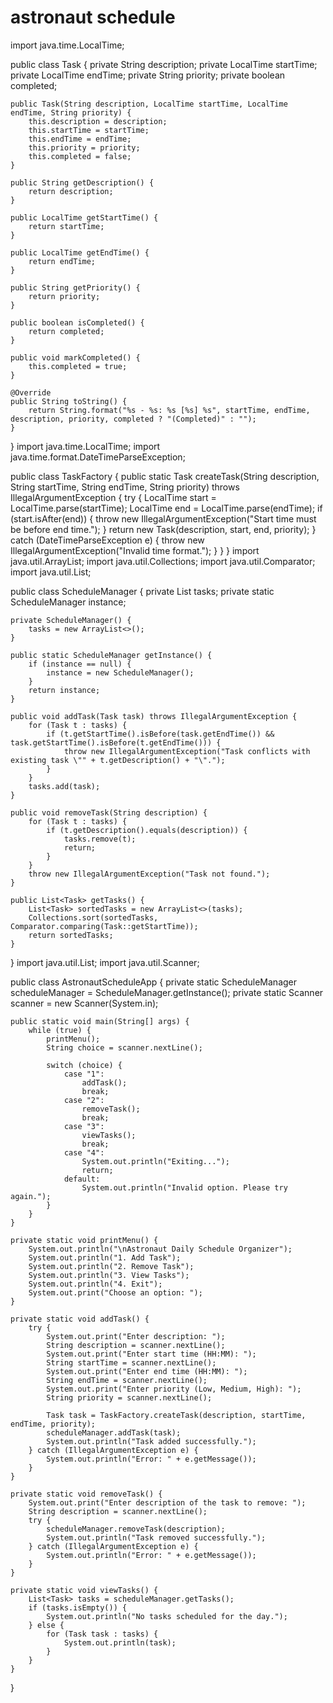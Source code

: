 # astronaut schedule
import java.time.LocalTime;

public class Task {
    private String description;
    private LocalTime startTime;
    private LocalTime endTime;
    private String priority;
    private boolean completed;

    public Task(String description, LocalTime startTime, LocalTime endTime, String priority) {
        this.description = description;
        this.startTime = startTime;
        this.endTime = endTime;
        this.priority = priority;
        this.completed = false;
    }

    public String getDescription() {
        return description;
    }

    public LocalTime getStartTime() {
        return startTime;
    }

    public LocalTime getEndTime() {
        return endTime;
    }

    public String getPriority() {
        return priority;
    }

    public boolean isCompleted() {
        return completed;
    }

    public void markCompleted() {
        this.completed = true;
    }

    @Override
    public String toString() {
        return String.format("%s - %s: %s [%s] %s", startTime, endTime, description, priority, completed ? "(Completed)" : "");
    }
}
import java.time.LocalTime;
import java.time.format.DateTimeParseException;

public class TaskFactory {
    public static Task createTask(String description, String startTime, String endTime, String priority) throws IllegalArgumentException {
        try {
            LocalTime start = LocalTime.parse(startTime);
            LocalTime end = LocalTime.parse(endTime);
            if (start.isAfter(end)) {
                throw new IllegalArgumentException("Start time must be before end time.");
            }
            return new Task(description, start, end, priority);
        } catch (DateTimeParseException e) {
            throw new IllegalArgumentException("Invalid time format.");
        }
    }
}
import java.util.ArrayList;
import java.util.Collections;
import java.util.Comparator;
import java.util.List;

public class ScheduleManager {
    private List<Task> tasks;
    private static ScheduleManager instance;

    private ScheduleManager() {
        tasks = new ArrayList<>();
    }

    public static ScheduleManager getInstance() {
        if (instance == null) {
            instance = new ScheduleManager();
        }
        return instance;
    }

    public void addTask(Task task) throws IllegalArgumentException {
        for (Task t : tasks) {
            if (t.getStartTime().isBefore(task.getEndTime()) && task.getStartTime().isBefore(t.getEndTime())) {
                throw new IllegalArgumentException("Task conflicts with existing task \"" + t.getDescription() + "\".");
            }
        }
        tasks.add(task);
    }

    public void removeTask(String description) {
        for (Task t : tasks) {
            if (t.getDescription().equals(description)) {
                tasks.remove(t);
                return;
            }
        }
        throw new IllegalArgumentException("Task not found.");
    }

    public List<Task> getTasks() {
        List<Task> sortedTasks = new ArrayList<>(tasks);
        Collections.sort(sortedTasks, Comparator.comparing(Task::getStartTime));
        return sortedTasks;
    }
}
import java.util.List;
import java.util.Scanner;

public class AstronautScheduleApp {
    private static ScheduleManager scheduleManager = ScheduleManager.getInstance();
    private static Scanner scanner = new Scanner(System.in);

    public static void main(String[] args) {
        while (true) {
            printMenu();
            String choice = scanner.nextLine();

            switch (choice) {
                case "1":
                    addTask();
                    break;
                case "2":
                    removeTask();
                    break;
                case "3":
                    viewTasks();
                    break;
                case "4":
                    System.out.println("Exiting...");
                    return;
                default:
                    System.out.println("Invalid option. Please try again.");
            }
        }
    }

    private static void printMenu() {
        System.out.println("\nAstronaut Daily Schedule Organizer");
        System.out.println("1. Add Task");
        System.out.println("2. Remove Task");
        System.out.println("3. View Tasks");
        System.out.println("4. Exit");
        System.out.print("Choose an option: ");
    }

    private static void addTask() {
        try {
            System.out.print("Enter description: ");
            String description = scanner.nextLine();
            System.out.print("Enter start time (HH:MM): ");
            String startTime = scanner.nextLine();
            System.out.print("Enter end time (HH:MM): ");
            String endTime = scanner.nextLine();
            System.out.print("Enter priority (Low, Medium, High): ");
            String priority = scanner.nextLine();

            Task task = TaskFactory.createTask(description, startTime, endTime, priority);
            scheduleManager.addTask(task);
            System.out.println("Task added successfully.");
        } catch (IllegalArgumentException e) {
            System.out.println("Error: " + e.getMessage());
        }
    }

    private static void removeTask() {
        System.out.print("Enter description of the task to remove: ");
        String description = scanner.nextLine();
        try {
            scheduleManager.removeTask(description);
            System.out.println("Task removed successfully.");
        } catch (IllegalArgumentException e) {
            System.out.println("Error: " + e.getMessage());
        }
    }

    private static void viewTasks() {
        List<Task> tasks = scheduleManager.getTasks();
        if (tasks.isEmpty()) {
            System.out.println("No tasks scheduled for the day.");
        } else {
            for (Task task : tasks) {
                System.out.println(task);
            }
        }
    }
}
 
